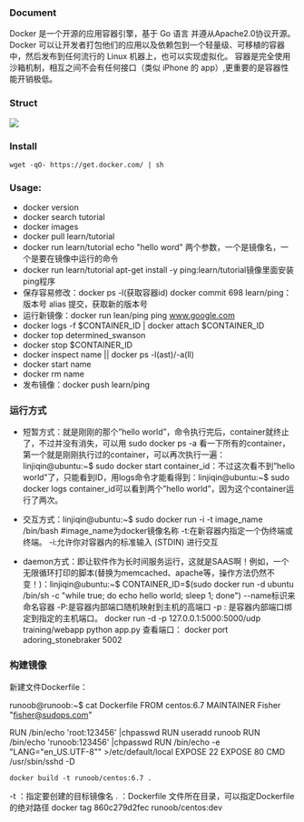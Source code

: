 ### Document ###
Docker 是一个开源的应用容器引擎，基于 Go 语言 并遵从Apache2.0协议开源。
Docker 可以让开发者打包他们的应用以及依赖包到一个轻量级、可移植的容器中，然后发布到任何流行的 Linux 机器上，也可以实现虚拟化。
容器是完全使用沙箱机制，相互之间不会有任何接口（类似 iPhone 的 app）,更重要的是容器性能开销极低。

### Struct ###
![](http://www.runoob.com/wp-content/uploads/2016/04/576507-docker1.png)

### Install ###
    wget -qO- https://get.docker.com/ | sh
### Usage: ###
- docker version
- docker search tutorial
- docker images
- docker pull learn/tutorial
- docker run learn/tutorial echo "hello word" 两个参数，一个是镜像名，一个是要在镜像中运行的命令
- docker run learn/tutorial apt-get install -y ping:learn/tutorial镜像里面安装ping程序
- 保存容易修改：docker ps -l(获取容器id)  docker commit 698 learn/ping：版本号 alias 提交，获取新的版本号
- 运行新镜像：docker run lean/ping ping www.google.com 
- docker logs -f $CONTAINER_ID  | docker attach $CONTAINER_ID
- docker top determined_swanson 
- docker stop $CONTAINER_ID
- docker inspect name  ||  docker ps -l(ast)/-a(ll)
- docker start name
- docker rm name
- 发布镜像：docker push learn/ping

### 运行方式 ###

- 短暂方式：就是刚刚的那个”hello world”，命令执行完后，container就终止了，不过并没有消失，可以用 sudo docker ps -a 看一下所有的container，第一个就是刚刚执行过的container，可以再次执行一遍：
linjiqin@ubuntu:~$ sudo docker start container_id：不过这次看不到”hello world”了，只能看到ID，用logs命令才能看得到：linjiqin@ubuntu:~$ sudo docker logs container_id可以看到两个”hello world”，因为这个container运行了两次。

- 交互方式：linjiqin@ubuntu:~$ sudo docker run -i -t image_name /bin/bash #image_name为docker镜像名称 -t:在新容器内指定一个伪终端或终端。
-i:允许你对容器内的标准输入 (STDIN) 进行交互

- daemon方式：即让软件作为长时间服务运行，这就是SAAS啊！例如，一个无限循环打印的脚本(替换为memcached、apache等，操作方法仍然不变！)：linjiqin@ubuntu:~$ CONTAINER_ID=$(sudo docker run -d ubuntu /bin/sh -c "while true; do echo hello world; sleep 1; done")     --name标识来命名容器 -P:是容器内部端口随机映射到主机的高端口 -p : 是容器内部端口绑定到指定的主机端口。
    docker run -d -p 127.0.0.1:5000:5000/udp training/webapp python app.py
查看端口：
	docker port adoring_stonebraker 5002

### 构建镜像 ###
新建文件Dockerfile：

runoob@runoob:~$ cat Dockerfile 
FROM    centos:6.7
MAINTAINER      Fisher "fisher@sudops.com"

RUN     /bin/echo 'root:123456' |chpasswd
RUN     useradd runoob
RUN     /bin/echo 'runoob:123456' |chpasswd
RUN     /bin/echo -e "LANG=\"en_US.UTF-8\"" >/etc/default/local
EXPOSE  22
EXPOSE  80
CMD     /usr/sbin/sshd -D

    docker build -t runoob/centos:6.7 .
-t ：指定要创建的目标镜像名
. ：Dockerfile 文件所在目录，可以指定Dockerfile 的绝对路径
    docker tag 860c279d2fec runoob/centos:dev
